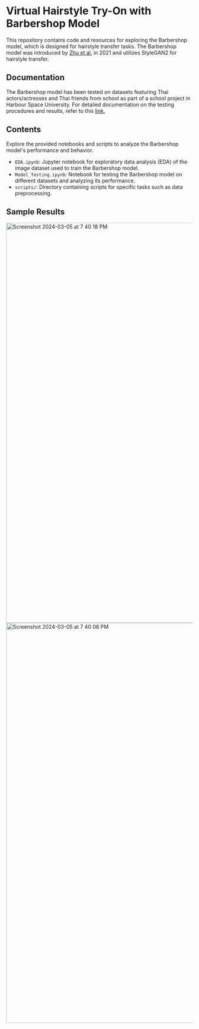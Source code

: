# Virtual Hairstyle Try-On with Barbershop Model

This repository contains code and resources for exploring the Barbershop model, which is designed for hairstyle transfer tasks. The Barbershop model was introduced by [Zhu et al.](https://arxiv.org/abs/2106.01505) in 2021 and utilizes StyleGAN2 for hairstyle transfer.

## Documentation
The Barbershop model has been tested on datasets featuring Thai actors/actresses and Thai friends from school as part of a school project in Harbour Space University. For detailed documentation on the testing procedures and results, refer to this [link.](https://docs.google.com/document/d/1BzjA1d3FLhmJtSIJ1veBZfptx059ZT498vsCvfu74TI/edit)

## Contents
Explore the provided notebooks and scripts to analyze the Barbershop model's performance and behavior.

- `EDA.ipynb`: Jupyter notebook for exploratory data analysis (EDA) of the image dataset used to train the Barbershop model.
- `Model_Testing.ipynb`: Notebook for testing the Barbershop model on different datasets and analyzing its performance.
- `scripts/`: Directory containing scripts for specific tasks such as data preprocessing.

## Sample Results

<img width="1078" alt="Screenshot 2024-03-05 at 7 40 18 PM" src="https://github.com/ginoasuncion/virtual-hairstyle-tryon/assets/13530187/6e669ba0-81a8-4a81-931d-c41a34254fdf">

<img width="1078" alt="Screenshot 2024-03-05 at 7 40 08 PM" src="https://github.com/ginoasuncion/virtual-hairstyle-tryon/assets/13530187/ee5a0ae7-90a5-4881-98f6-40087982f1cb">

